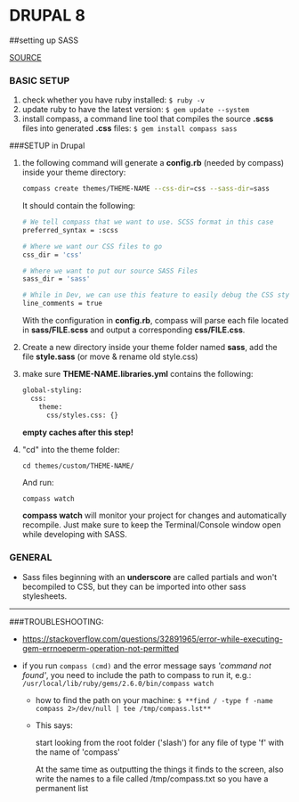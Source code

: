 # DRUPAL 8

##setting up SASS



[SOURCE](https://evolvingweb.ca/blog/setting-sass-compass-your-drupal-8-theme)

### BASIC SETUP

1. check whether you have ruby installed: ```$ ruby -v```
2. update ruby to have the latest version: ```$ gem update --system```
3. install compass, a command line tool that compiles the source **.scss** files into generated **.css** files: ```$ gem install compass sass``` 



###SETUP in Drupal

1. the following command will generate a **config.rb** (needed by compass) inside your theme directory:

   ```bash
   compass create themes/THEME-NAME --css-dir=css --sass-dir=sass
   ```

   It should contain the following:

   ```bash
   # We tell compass that we want to use. SCSS format in this case
   preferred_syntax = :scss
   
   # Where we want our CSS files to go
   css_dir = 'css'
   
   # Where we want to put our source SASS Files
   sass_dir = 'sass'
   
   # While in Dev, we can use this feature to easily debug the CSS styles
   line_comments = true
   ```

   With the configuration in **config.rb**, compass will parse each file located in **sass/FILE.scss** and output a corresponding **css/FILE.css**.

2. Create a new directory inside your theme folder named **sass**, add the file  **style.sass** (or move & rename old style.css)

3. make sure **THEME-NAME.libraries.yml** contains the following:

   ```bash
   global-styling: 
     css: 
       theme: 
         css/styles.css: {}
   ```

   **empty caches after this step!**

4. "cd" into the theme folder:

   ```
   cd themes/custom/THEME-NAME/
   ```

   And run:

   ```bash
   compass watch
   ```

   **compass watch** will  monitor your project for changes and automatically recompile. Just make sure to keep the Terminal/Console window open while developing with SASS.



### GENERAL

- Sass files beginning with an **underscore** are called partials and won't becompiled to CSS, but they can be imported into other sass stylesheets.



----------------------



###TROUBLESHOOTING:

- https://stackoverflow.com/questions/32891965/error-while-executing-gem-errnoeperm-operation-not-permitted

- if you run `compass (cmd)` and the error message says *'command not found'*, you need to include the path to compass to run it, e.g.:
   `/usr/local/lib/ruby/gems/2.6.0/bin/compass watch`

  * how to find the path on your machine:
    `$ **find / -type f -name compass 2>/dev/null | tee /tmp/compass.lst**`

  * This says:

    start looking from the root folder ('slash') for any file of type 'f' with the name of 'compass'

    At the same time as outputting the things it finds to the screen, also write the names to a file called /tmp/compass.txt so you have a permanent list 

